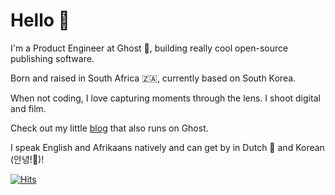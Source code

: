 # Hello 👋

I'm a Product Engineer at Ghost 👻, building really cool open-source publishing software.

Born and raised in South Africa 🇿🇦, currently based on South Korea.

When not coding, I love capturing moments through the lens. I shoot digital and film.

Check out my little [blog](https://ronald.ink) that also runs on Ghost.

I speak English and Afrikaans natively and can get by in Dutch 🧀 and Korean (안녕!👋)! 

[![Hits](https://hits.seeyoufarm.com/api/count/incr/badge.svg?url=https%3A%2F%2Fgithub.com%2Fronaldlangeveld&count_bg=%2379C83D&title_bg=%23555555&icon=&icon_color=%23E7E7E7&title=hits&edge_flat=false)](https://hits.seeyoufarm.com)
